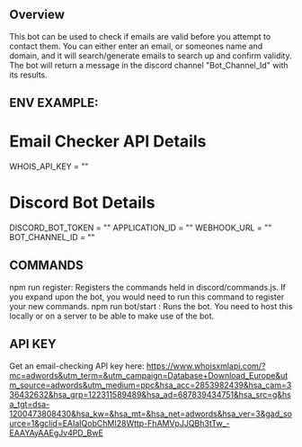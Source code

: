 ## Overview

This bot can be used to check if emails are valid before you attempt to contact them. You can either enter an email, or someones name and domain, and it will search/generate emails to 
search up and confirm validity. The bot will return a message in the discord channel "Bot_Channel_Id" with its results.




## ENV EXAMPLE:

# Email Checker API Details
WHOIS_API_KEY = ""

# Discord Bot Details
DISCORD_BOT_TOKEN = ""
APPLICATION_ID = ""
WEBHOOK_URL = ""
BOT_CHANNEL_ID = ""


## COMMANDS

npm run register: Registers the commands held in discord/commands.js. If you expand upon the bot, you would need to run this command to register your new commands.
npm run bot/start : Runs the bot. You need to host this locally or on a server to be able to make use of the bot.

## API KEY

Get an email-checking API key here: https://www.whoisxmlapi.com/?mc=adwords&utm_term=&utm_campaign=Database+Download_Europe&utm_source=adwords&utm_medium=ppc&hsa_acc=2853982439&hsa_cam=336432632&hsa_grp=122311589489&hsa_ad=687839434751&hsa_src=g&hsa_tgt=dsa-1200473808430&hsa_kw=&hsa_mt=&hsa_net=adwords&hsa_ver=3&gad_source=1&gclid=EAIaIQobChMI28Wttp-FhAMVpJJQBh3tTw_-EAAYAyAAEgJv4PD_BwE



